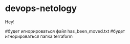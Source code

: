 # devops-netology

Hey!

#будет игнорироваться файл has_been_moved.txt
#будет игнорироваться папка terraform
